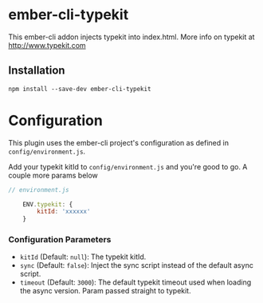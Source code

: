 # ember-cli-typekit

This ember-cli addon injects typekit into index.html. More info on typekit at http://www.typekit.com

## Installation

```
npm install --save-dev ember-cli-typekit
```

# Configuration

This plugin uses the ember-cli project's configuration as defined in `config/environment.js`.

Add your typekit kitId to `config/environment.js` and you're good to go. A couple more params below

```js
// environment.js

    ENV.typekit: {
        kitId: 'xxxxxx'
    }
```


### Configuration Parameters

* `kitId` (Default: `null`): The typekit kitId.
* `sync` (Default: `false`): Inject the sync script instead of the default async script.
* `timeout` (Default: `3000`): The default typekit timeout used when loading the async version. Param passed straight to typekit.
